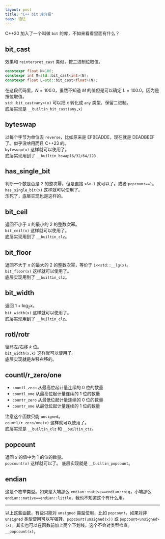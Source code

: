 ```yaml
---
layout: post
title: "C++ bit 库介绍"
tags: 语法
---
```


C++20 加入了一个叫做 `bit` 的库，不如来看看里面有什么？
## bit_cast
效果和 `reinterpret_cast` 类似，按二进制位取值，
```cpp
constexpr float N=100;
constexpr int M=std::bit_cast<int>(N);
constexpr float L=std::bit_cast<float>(N);
```
在这段代码里，$N=100.0$，虽然不知道 $M$ 的值但是可以确定 $L=100.0$，因为是按位取值。  
`std::bit_cast<any>(x)` 可以把 $x$ 转化成 `any` 类型，保留二进制。  
底层实现是 `__builtin_bit_cast(any,x)`
## byteswap
以每个字节为单位去 `reverse`，比如原来是 EFBEADDE，现在就是 DEADBEEF 了。似乎没啥用而且 C++23 的。  
`byteswap(x)` 这样就可以使用了。  
底层实现用到了 `__builtin_bswap16/32/64/128` 
## has_single_bit
判断一个数是否是 $2$ 的整次幂，但是直接 `x&x-1` 就可以了。或者 `popcount==1`。
`has_single_bit(x)` 这样就可以使用了。  
乐死了，底层实现也是这样的。
## bit_ceil
返回不小于 $x$ 的最小的 $2$ 的整数次幂。  
`bit_ceil(x)` 这样就可以使用了。  
底层实现用到了 `__builtin_clz`。
## bit_floor
返回不大于 $x$ 的最大的 $2$ 的整数次幂，等价于 `1<<std::__lg(x)`。  
`bit_floor(x)` 这样就可以使用了。  
底层实现用到了 `__builtin_clz`。
## bit_width
返回 $1+\log_2x$。  
`bit_width(x)` 这样就可以使用了。  
底层实现用到了 `__builtin_clz`。
## rotl/rotr
循环左/右移 $k$ 位。  
`bit_width(x,k)` 这样就可以使用了。  
底层实现就是左移右移的。
## countl/r_zero/one
- `countl_zero` 从最高位起计量连续的 0 位的数量
- `countl_one` 从最高位起计量连续的 1 位的数量
- `countr_zero` 从最低位起计量连续的 0 位的数量
- `countr_one` 从最低位起计量连续的 1 位的数量

注意这个函数只能 `unsigned`。  
`countl/r_zero/one(x)` 这样就可以使用了。  
底层实现是 `__builtin_clz` 和 `__builtin_ctz`。
## popcount
返回 $x$ 的值中为 $1$ 的位的数量。  
`popcount(x)` 这样就可以了。
底层实现就是 `__builtin_popcount`。
## endian
这是个枚举类型。如果是大端那么 `endian::native==endian::big`，小端那么 `endian::native==endian::little`，我也不知道这个有什么用。

---
以上这些函数，有些只能对 `unsigned` 类型使用，比如 `popcount`，如果对非 `unsigned` 类型使用可以写强转，`popcount(unsigned(x))` 或 `popcount<unsigned>(x)`。其实也可以在函数前加上两个下划线，这个不会对类型检查，`__popcount(x)`。